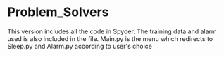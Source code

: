# Problem_Solvers
This version includes all the code in Spyder. The training data and alarm used is also included in the file. Main.py is the menu which redirects to Sleep.py and Alarm.py according to user's choice
